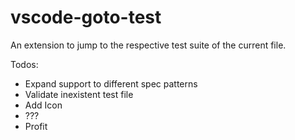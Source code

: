 # vscode-goto-test

An extension to jump to the respective test suite of the current file.

Todos:
- Expand support to different spec patterns
- Validate inexistent test file
- Add Icon
- ???
- Profit

